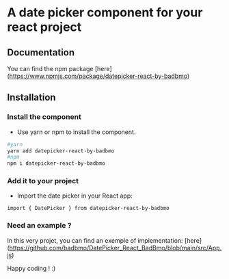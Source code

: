 # A date picker component for your react project

## Documentation

You can find the npm package [here] (https://www.npmjs.com/package/datepicker-react-by-badbmo)

## Installation

### Install the component

- Use yarn or npm to install the component.
```bash
#yarn
yarn add datepicker-react-by-badbmo
#npm
npm i datepicker-react-by-badbmo
```
### Add it to your project

- Import the date picker in your React app:
```
import { DatePicker } from datepicker-react-by-badbmo
```

### Need an example ?

In this very projet, you can find an exemple of implementation:
[here] (https://github.com/badbmo/DatePicker_React_BadBmo/blob/main/src/App.js)

Happy coding ! :)

